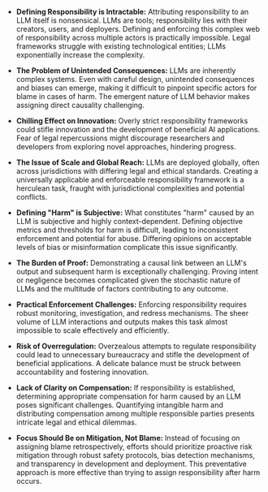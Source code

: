 * **Defining Responsibility is Intractable:**  Attributing responsibility to an LLM itself is nonsensical.  LLMs are tools; responsibility lies with their creators, users, and deployers.  Defining and enforcing this complex web of responsibility across multiple actors is practically impossible.  Legal frameworks struggle with existing technological entities; LLMs exponentially increase the complexity.

* **The Problem of Unintended Consequences:**  LLMs are inherently complex systems.  Even with careful design, unintended consequences and biases can emerge, making it difficult to pinpoint specific actors for blame in cases of harm.  The emergent nature of LLM behavior makes assigning direct causality challenging.

* **Chilling Effect on Innovation:**  Overly strict responsibility frameworks could stifle innovation and the development of beneficial AI applications.  Fear of legal repercussions might discourage researchers and developers from exploring novel approaches, hindering progress.

* **The Issue of Scale and Global Reach:**  LLMs are deployed globally, often across jurisdictions with differing legal and ethical standards.  Creating a universally applicable and enforceable responsibility framework is a herculean task, fraught with jurisdictional complexities and potential conflicts.

* **Defining "Harm" is Subjective:**  What constitutes "harm" caused by an LLM is subjective and highly context-dependent.  Defining objective metrics and thresholds for harm is difficult, leading to inconsistent enforcement and potential for abuse.  Differing opinions on acceptable levels of bias or misinformation complicate this issue significantly.

* **The Burden of Proof:**  Demonstrating a causal link between an LLM's output and subsequent harm is exceptionally challenging.  Proving intent or negligence becomes complicated given the stochastic nature of LLMs and the multitude of factors contributing to any outcome.

* **Practical Enforcement Challenges:**  Enforcing responsibility requires robust monitoring, investigation, and redress mechanisms.  The sheer volume of LLM interactions and outputs makes this task almost impossible to scale effectively and efficiently.

* **Risk of Overregulation:**  Overzealous attempts to regulate responsibility could lead to unnecessary bureaucracy and stifle the development of beneficial applications.  A delicate balance must be struck between accountability and fostering innovation.

* **Lack of Clarity on Compensation:**  If responsibility is established, determining appropriate compensation for harm caused by an LLM poses significant challenges.  Quantifying intangible harm and distributing compensation among multiple responsible parties presents intricate legal and ethical dilemmas.

* **Focus Should Be on Mitigation, Not Blame:**  Instead of focusing on assigning blame retrospectively, efforts should prioritize proactive risk mitigation through robust safety protocols, bias detection mechanisms, and transparency in development and deployment.  This preventative approach is more effective than trying to assign responsibility after harm occurs.